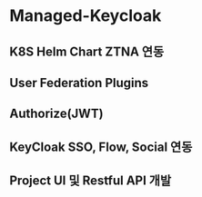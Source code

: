 # Managed-Keycloak

## K8S Helm Chart ZTNA 연동

## User Federation Plugins

## Authorize(JWT)

## KeyCloak SSO, Flow, Social 연동

## Project UI 및 Restful API 개발
